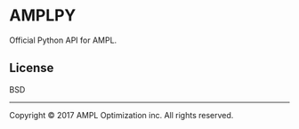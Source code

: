 # AMPLPY

Official Python API for AMPL.

## License
BSD

***
Copyright © 2017 AMPL Optimization inc. All rights reserved.
